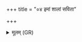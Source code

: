 +++
title = "०४ इमां शालां सविता"

+++
<details><summary>मूलम् (GR)</summary>

इमां शालां सविता वायुर् अग्निस्  
त्वष्टा होता नि मिनोतु प्रजानन् ।  
उक्षन्तूध्ना मरुतो घृतेन  
भगो नो राजा नि कृषिं तनोतु ॥
</details>